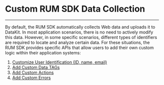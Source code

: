 # Custom RUM SDK Data Collection

---

By default, the RUM SDK automatically collects Web data and uploads it to DataKit. In most application scenarios, there is no need to actively modify this data. However, in some specific scenarios, different types of identifiers are required to locate and analyze certain data. For these situations, the RUM SDK provides specific APIs that allow users to add their own custom logic within their application systems:

1. [Customize User Identification (ID, name, email)](./user-id.md)
2. [Add Custom Data TAGs](./add-additional-tag.md)
3. [Add Custom Actions](./add-action.md)
4. [Add Custom Errors](./add-error.md)
